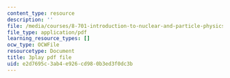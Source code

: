 ```yaml
---
content_type: resource
description: ''
file: /media/courses/8-701-introduction-to-nuclear-and-particle-physics-fall-2020/e2d7695c3ab4e926cd980b3ed3f0dc3b_3GHk5vlb26o.pdf
file_type: application/pdf
learning_resource_types: []
ocw_type: OCWFile
resourcetype: Document
title: 3play pdf file
uid: e2d7695c-3ab4-e926-cd98-0b3ed3f0dc3b
---
```

